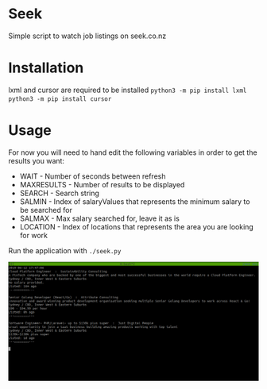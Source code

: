 # Seek
Simple script to watch job listings on seek.co.nz

# Installation
lxml and cursor are required to be installed
`python3 -m pip install lxml`
`python3 -m pip install cursor`

# Usage
For now you will need to hand edit the following variables in order to get the results you want:
* WAIT - Number of seconds between refresh
* MAXRESULTS - Number of results to be displayed
* SEARCH - Search string
* SALMIN - Index of salaryValues that represents the minimum salary to be searched for
* SALMAX - Max salary searched for, leave it as is
* LOCATION - Index of locations that represents the area you are looking for work

Run the application with `./seek.py`

![Screenshot](Selection_009.png)
